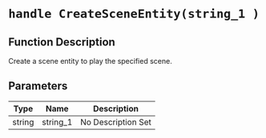 # `handle CreateSceneEntity(string_1 )`
## Function Description
Create a scene entity to play the specified scene.
## Parameters
Type|Name|Description
--|--|--
string|string_1|No Description Set
